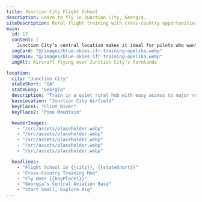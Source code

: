 ```yaml
---
title: Junction City Flight School
description: Learn to fly in Junction City, Georgia.
siteDescription: Rural flight training with cross-country opportunities.
main:
  id: 17
  content: |
    Junction City’s central location makes it ideal for pilots who want to explore Georgia’s diverse landscapes.
  imgCard: "@/images/blue-skies-ifr-training-opelika.webp"
  imgMain: "@/images/blue-skies-ifr-training-opelika.webp"
  imgAlt: Aircraft flying over Junction City’s farmlands

location:
  city: "Junction City"
  stateShort: "GA"
  stateLong: "Georgia"
  description: "Train in a quiet rural hub with easy access to major routes."
  baseLocation: "Junction City Airfield"
  keyPlace1: "Flint River"
  keyPlace2: "Pine Mountain"

  headerImages:
    - "/src/assets/placeholder.webp"
    - "/src/assets/placeholder.webp"
    - "/src/assets/placeholder.webp"
    - "/src/assets/placeholder.webp"
    - "/src/assets/placeholder.webp"

  headlines:
    - "Flight School in {{city}}, {{stateShort}}"
    - "Cross-Country Training Hub"
    - "Fly Over {{keyPlace1}}"
    - "Georgia’s Central Aviation Base"
    - "Start Small, Explore Big"
---
```

